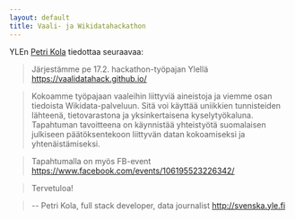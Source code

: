 ```yaml
---
layout: default
title: Vaali- ja Wikidatahackathon
---
```


YLEn [Petri Kola](http://twitter.com/pe3) tiedottaa seuraavaa:

> Järjestämme pe 17.2. hackathon-työpajan Ylellä https://vaalidatahack.github.io/

> Kokoamme työpajaan vaaleihin liittyviä aineistoja ja viemme osan tiedoista Wikidata-palveluun. Sitä voi käyttää uniikkien tunnisteiden lähteenä, tietovarastona ja yksinkertaisena kyselytyökaluna. Tapahtuman tavoitteena on käynnistää yhteistyötä suomalaisen julkiseen päätöksentekoon liittyvän datan kokoamiseksi ja yhtenäistämiseksi.

> Tapahtumalla on myös FB-event https://www.facebook.com/events/106195523226342/

> Tervetuloa!

> -- 
> Petri Kola, full stack developer, data journalist
> http://svenska.yle.fi

